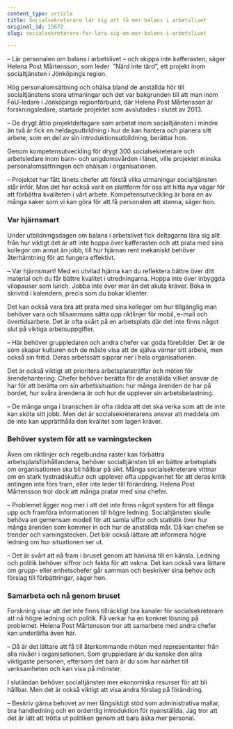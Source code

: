 ```yaml
---
content_type: article
title: Socialsekreterare lär sig att få mer balans i arbetslivet
original_id: 15672
slug: socialsekreterare-far-lara-sig-om-mer-balans-i-arbetslivet

---
```


– Lär personalen om balans i arbetslivet – och skippa inte kafferasten, säger Helena Post Mårtensson, som leder  ”Närd inte tärd”, ett projekt inom socialtjänsten i Jönköpings region.

Hög personalomsättning och ohälsa bland de anställda hör till socialtjänstens stora utmaningar och det var bakgrunden till att man inom FoU-ledare i Jönköpings regionförbund, där Helena Post Mårtensson är forskningsledare, startade projektet som avslutades i slutet av 2013.

– De drygt åttio projektdeltagare som arbetat inom socialtjänsten i mindre än två år fick en heldagsutbildning i hur de kan hantera och planera sitt arbete, som en del av sin introduktionsutbildning, berättar hon.

Genom kompetensutveckling för drygt 300 socialsekreterare och arbetsledare inom barn- och ungdomsvården i länet, ville projektet minska personalomsättningen och ohälsan i organisationen.

– Projektet har fått länets chefer att förstå vilka utmaningar socialtjänsten står inför. Men det har också varit en plattform för oss att hitta nya vägar för att förbättra kvaliteten i vårt arbete. Kompetensutveckling är bara en av många saker som vi kan göra för att få personalen att stanna, säger hon.

### Var hjärnsmart

Under utbildningsdagen om balans i arbetslivet fick deltagarna lära sig allt från hur viktigt det är att inte hoppa över kafferasten och att prata med sina kollegor om annat än jobb, till hur hjärnan rent mekaniskt behöver återhämtning för att fungera effektivt.

– Var hjärnsmart! Med en utvilad hjärna kan du reflektera bättre över ditt material och du får bättre kvalitet i utredningarna. Hoppa inte över inbyggda vilopauser som lunch. Jobba inte över mer än det akuta kräver. Boka in skrivtid i kalendern, precis som du bokar klienter.

Det kan också vara bra att prata med sina kollegor om hur tillgänglig man behöver vara och tillsammans sätta upp riktlinjer för mobil, e-mail och övertidsarbete. Det är ofta svårt på en arbetsplats där det inte finns något slut på viktiga arbetsuppgifter.

– Här behöver gruppledaren och andra chefer var goda förebilder. Det är de som skapar kulturen och de måste visa att de själva värnar sitt arbete, men också sin fritid. Deras arbetssätt sipprar ner i hela organisationen.

Det är också viktigt att prioritera arbetsplatsträffar och möten för ärendehantering. Chefer behöver berätta för de anställda vilket ansvar de har för att berätta om sin arbetssituation: hur många ärenden de har på bordet, hur svåra ärendena är och hur de upplever sin arbetsbelastning.

– De många unga i branschen är ofta rädda att det ska verka som att de inte kan sköta sitt jobb. Men det är socialsekreterarens ansvar att meddela om de inte kan upprätthålla den kvalitet som lagen kräver.

### Behöver system för att se varningstecken

Även om riktlinjer och regelbundna raster kan förbättra arbetsplatsförhållandena, behöver socialtjänsten bli en bättre arbetsplats om organisationen ska bli hållbar på sikt. Många socialsekreterare vittnar om en stark tystnadskultur och upplever ofta uppgivenhet för att deras kritik antingen inte förs fram, eller inte leder till förändring. Helena Post Mårtensson tror dock att många pratar med sina chefer.

– Problemet ligger nog mer i att det inte finns något system för att fånga upp och framföra informationen till högre ledning. Socialtjänsten skulle behöva en gemensam modell för att samla siffor och statistik över hur många ärenden som kommer in och hur de anställda mår. Då kan chefen se trender och varningstecken. Det blir också lättare att informera högre ledning om hur situationen ser ut.

– Det är svårt att nå fram i bruset genom att hänvisa till en känsla. Ledning och politik behöver siffror och fakta för att vakna. Det kan också vara lättare om grupp- eller enhetschefer går samman och beskriver sina behov och förslag till förbättringar, säger hon.

### Samarbeta och nå genom bruset

Forskning visar att det inte finns tillräckligt bra kanaler för socialsekreterare att nå högre ledning och politik. Få verkar ha en konkret lösning på problemet. Helena Post Mårtensson tror att samarbete med andra chefer kan underlätta även här.

– Då är det lättare att få till återkommande möten med representanter från alla nivåer i organisationen. Som gruppledare är du kanske den allra viktigaste personen, eftersom det bara är du som har närhet till verksamheten och kan visa på mönster.

I slutändan behöver socialtjänsten mer ekonomiska resurser för att bli hållbar. Men det är också viktigt att visa andra förslag på förändring.

– Beskriv gärna behovet av mer långsiktigt stöd som administrativa mallar, bra handledning och en ordentlig introduktion för nyanställda. Jag tror att det är lätt att trötta ut politiken genom att bara äska mer personal.


